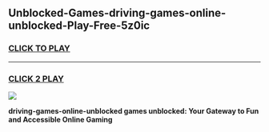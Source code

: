 
## Unblocked-Games-driving-games-online-unblocked-Play-Free-5z0ic
<h3>
<a href="https://premium76.site?title=driving-games-online-unblocked&ref=18A">CLICK TO PLAY</a></h3>
<hr>

<h3>
<a href="https://premium76.site?title=driving-games-online-unblocked&ref=18A">CLICK 2 PLAY</a>
  
</h3>

<a href="https://premium76.site?title=driving-games-online-unblocked&ref=18A"><img src="https://clearcache.store/games.png"></a>


**driving-games-online-unblocked games unblocked: Your Gateway to Fun and Accessible Online Gaming**
